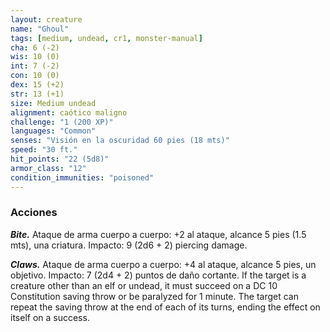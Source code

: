 ```yaml
---
layout: creature
name: "Ghoul"
tags: [medium, undead, cr1, monster-manual]
cha: 6 (-2)
wis: 10 (0)
int: 7 (-2)
con: 10 (0)
dex: 15 (+2)
str: 13 (+1)
size: Medium undead
alignment: caótico maligno
challenge: "1 (200 XP)"
languages: "Common"
senses: "Visión en la oscuridad 60 pies (18 mts)"
speed: "30 ft."
hit_points: "22 (5d8)"
armor_class: "12"
condition_immunities: "poisoned"
---
```


### Acciones

***Bite.*** Ataque de arma cuerpo a cuerpo: +2 al ataque, alcance 5 pies (1.5 mts), una criatura. Impacto: 9 (2d6 + 2) piercing damage.

***Claws.*** Ataque de arma cuerpo a cuerpo: +4 al ataque, alcance 5 pies, un objetivo. Impacto: 7 (2d4 + 2) puntos de daño cortante. If the target is a creature other than an elf or undead, it must succeed on a DC 10 Constitution saving throw or be paralyzed for 1 minute. The target can repeat the saving throw at the end of each of its turns, ending the effect on itself on a success.